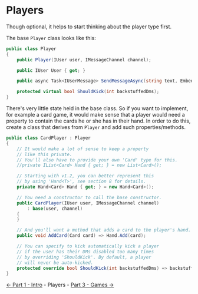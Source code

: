 ﻿Players
=======

Though optional, it helps to start thinking about the player type first.

The base `Player` class looks like this:
```cs
public class Player
{
    public Player(IUser user, IMessageChannel channel);

    public IUser User { get; }

    public async Task<IUserMessage> SendMessageAsync(string text, Embed embed = null);

    protected virtual bool ShouldKick(int backstuffedDms);
}
```

There's very little state held in the base class. So if you want to implement, for example a card game,
it would make sense that a player would need a property to contain the cards he or she has in their hand.
In order to do this, create a class that derives from `Player` and add such properties/methods.
```cs
public class CardPlayer : Player
{
    // It would make a lot of sense to keep a property
    // like this private.
    // You'll also have to provide your own 'Card' type for this.
    //private IList<Card> Hand { get; } = new List<Card>();

    // Starting with v1.2, you can better represent this
    // by using 'Hand<T>', see section 8 for details.
    private Hand<Card> Hand { get; } = new Hand<Card>();

    // You need a constructor to call the base constructor.
    public CardPlayer(IUser user, IMessageChannel channel)
        : base(user, channel)
    {
    }

    // And you'll want a method that adds a card to the player's hand.
    public void AddCard(Card card) => Hand.Add(card);

    // You can specify to kick automatically kick a player
    // if the user has their DMs disabled too many times
    // by overriding 'ShouldKick'. By default, a player
    // will never be auto-kicked.
    protected override bool ShouldKick(int backstuffedDms) => backstuffedDms > 5;
}
```

[<- Part 1 - Intro](1-Intro.md) - Players - [Part 3 - Games ->](3-Games.md)
